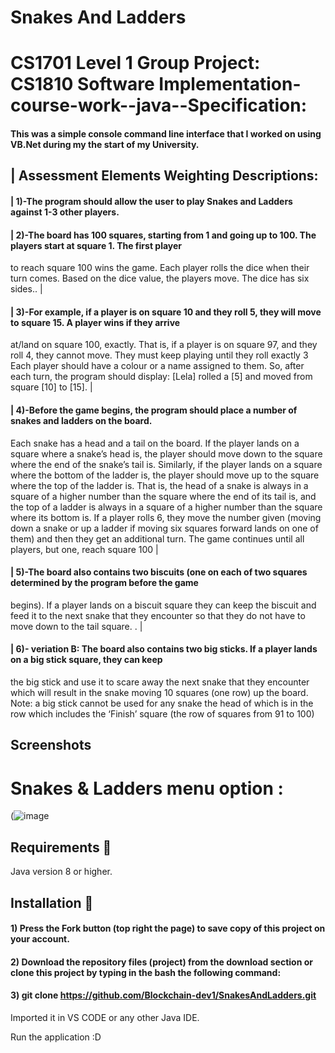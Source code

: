 # Snakes And Ladders

# CS1701 Level 1 Group Project: CS1810 Software Implementation-course-work--java--Specification:

#### This was a simple console command line interface that I worked on using VB.Net during my the start of my University.


## | Assessment Elements	Weighting	Descriptions:                                                                                                                                                                                                                                                                                                                       
#### | 1)-The program should allow the user to play Snakes and Ladders against 1-3 other players.                                             

#### | 2)-The board has 100 squares, starting from 1 and going up to 100. The players start at square 1. The first player
to reach square 100 wins the game. Each player rolls the dice when their turn comes. Based on the dice value,
the players move. The dice has six sides..                                                                                                                                 |

#### | 3)-For example, if a player is on square 10 and they roll 5, they will move to square 15. A player wins if they arrive
at/land on square 100, exactly. That is, if a player is on square 97, and they roll 4, they cannot move. They must
keep playing until they roll exactly 3 Each player should have a colour or a name assigned to them. So, after each turn, the program should display:
[Lela] rolled a [5] and moved from square [10] to [15]. |

#### | 4)-Before the game begins, the program should place a number of snakes and ladders on the board.
Each snake has a head and a tail on the board. If the player lands on a square where a snake’s head is, the player
should move down to the square where the end of the snake’s tail is. Similarly, if the player lands on a square
where the bottom of the ladder is, the player should move up to the square where the top of the ladder is. That
is, the head of a snake is always in a square of a higher number than the square where the end of its tail is, and
the top of a ladder is always in a square of a higher number than the square where its bottom is.
If a player rolls 6, they move the number given (moving down a snake or up a ladder if moving six squares
forward lands on one of them) and then they get an additional turn.
The game continues until all players, but one, reach square 100                    |

#### | 5)-The board also contains two biscuits (one on each of two squares determined by the program before the game
begins). If a player lands on a biscuit square they can keep the biscuit and feed it to the next snake that they
encounter so that they do not have to move down to the tail square. .                                                                                                      |

#### | 6)- veriation B: The board also contains two big sticks. If a player lands on a big stick square, they can keep
the big stick and use it to scare away the next snake that they encounter which will result in the snake
moving 10 squares (one row) up the board. Note: a big stick cannot be used for any snake the head of
which is in the row which includes the ‘Finish’ square (the row of squares from 91 to 100) 

## Screenshots
# Snakes & Ladders menu option :
(![image](https://user-images.githubusercontent.com/73062879/145276787-5da151b2-be9b-464f-ab0d-5b8d5aa02f9d.png)



## Requirements 🔧
Java version 8 or higher.
## Installation 🔌
#### 1) Press the Fork button (top right the page) to save copy of this project on your account.

#### 2) Download the repository files (project) from the download section or clone this project by typing in the bash the following command:

#### 3) git clone https://github.com/Blockchain-dev1/SnakesAndLadders.git
Imported it in VS CODE or any other Java IDE.

Run the application :D
